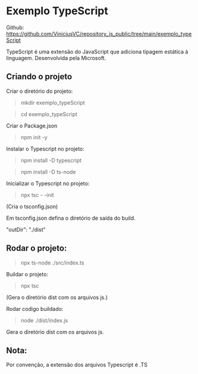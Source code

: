 # Exemplo TypeScript

Github: https://github.com/ViniciusVC/repository_js_public/tree/main/exemplo_typeScript

TypeScript é uma extensão do JavaScript que adiciona tipagem estática à linguagem.
Desenvolvida pela Microsoft.


## Criando o projeto 

Criar o diretório do projeto:

> mkdir exemplo_typeScript

> cd exemplo_typeScript

Criar o Package.json

> npm init -y

Instalar o Typescript no projeto:

> npm install -D typescript

> npm install -D ts-node

Inicializar o Typescript no projeto:

> npx tsc - -init

(Cria o tsconfig.json)

Em tsconfig.json defina o diretório de saída do build.

"outDir": "./dist"


## Rodar o projeto:
> npx ts-node ./src/index.ts

Buildar o projeto:
> npx tsc

(Gera o diretório dist com os arquivos js.)

Rodar codigo buildado:
> node ./dist/index.js

Gera o diretório dist com os arquivos js.

## Nota:
Por convenção, a extensão dos arquivos Typescript é .TS

